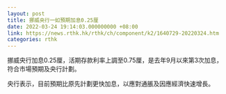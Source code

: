 ```yaml
---
layout: post
title: 挪威央行一如預期加息0.25厘
date: 2022-03-24 19:14:03.000000000 +08:00
link: https://news.rthk.hk/rthk/ch/component/k2/1640729-20220324.htm
categories: rthk
---
```


挪威央行加息0.25厘，活期存款利率上調至0.75厘，是去年9月以來第3次加息，符合市場預期及央行計劃。

央行表示，目前預期比原先計劃更快加息，以應對通脹及因應經濟快速增長。
